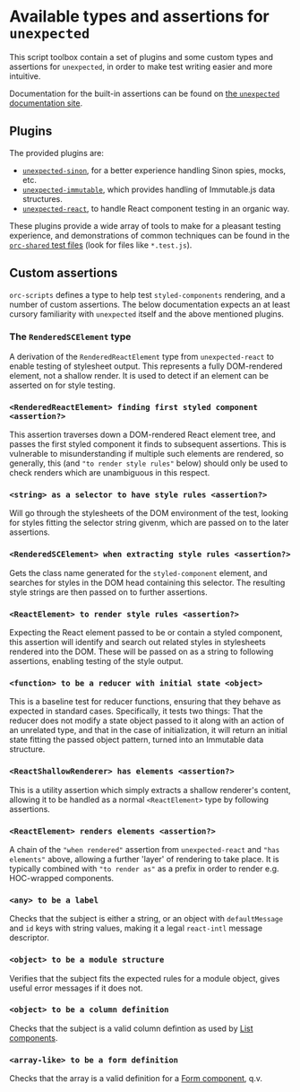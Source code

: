 # Available types and assertions for `unexpected`

This script toolbox contain a set of plugins and some custom types and assertions for `unexpected`, in order to make test writing easier and more intuitive.

Documentation for the built-in assertions can be found on [the `unexpected` documentation site](http://unexpected.js.org/).

## Plugins

The provided plugins are:

- [`unexpected-sinon`](http://unexpected.js.org/unexpected-sinon/), for a better experience handling Sinon spies, mocks, etc.
- [`unexpected-immutable`](https://github.com/erikmueller/unexpected-immutable#readme), which provides handling of Immutable.js data structures.
- [`unexpected-react`](http://bruderstein.github.io/unexpected-react/), to handle React component testing in an organic way.

These plugins provide a wide array of tools to make for a pleasant testing experience, and demonstrations of common techniques can be found in the [`orc-shared` test files](https://github.com/Orckestra/orc-shared/tree/master/src) (look for files like `*.test.js`).

## Custom assertions

`orc-scripts` defines a type to help test `styled-components` rendering, and a number of custom assertions. The below documentation expects an at least cursory familiarity with `unexpected` itself and the above mentioned plugins.

### The `RenderedSCElement` type

A derivation of the `RenderedReactElement` type from `unexpected-react` to enable testing of stylesheet output. This represents a fully DOM-rendered element, not a shallow render. It is used to detect if an element can be asserted on for style testing.

### `<RenderedReactElement> finding first styled component <assertion?>`

This assertion traverses down a DOM-rendered React element tree, and passes the first styled component it finds to subsequent assertions. This is vulnerable to misunderstanding if multiple such elements are rendered, so generally, this (and `"to render style rules"` below) should only be used to check renders which are unambiguous in this respect.

### `<string> as a selector to have style rules <assertion?>`

Will go through the stylesheets of the DOM environment of the test, looking for styles fitting the selector string givenm, which are passed on to the later assertions.

### `<RenderedSCElement> when extracting style rules <assertion?>`

Gets the class name generated for the `styled-component` element, and searches for styles in the DOM head containing this selector. The resulting style strings are then passed on to further assertions.

### `<ReactElement> to render style rules <assertion?>`

Expecting the React element passed to be or contain a styled component, this assertion will identify and search out related styles in stylesheets rendered into the DOM. These will be passed on as a string to following assertions, enabling testing of the style output.

### `<function> to be a reducer with initial state <object>`

This is a baseline test for reducer functions, ensuring that they behave as expected in standard cases. Specifically, it tests two things: That the reducer does not modify a state object passed to it along with an action of an unrelated type, and that in the case of initialization, it will return an initial state fitting the passed object pattern, turned into an Immutable data structure.

### `<ReactShallowRenderer> has elements <assertion?>`

This is a utility assertion which simply extracts a shallow renderer's content, allowing it to be handled as a normal `<ReactElement>` type by following assertions.

### `<ReactElement> renders elements <assertion?>`

A chain of the `"when rendered"` assertion from `unexpected-react` and `"has elements"` above, allowing a further 'layer' of rendering to take place. It is typically combined with `"to render as"` as a prefix in order to render e.g. HOC-wrapped components.

### `<any> to be a label`

Checks that the subject is either a string, or an object with `defaultMessage` and `id` keys with string values, making it a legal `react-intl` message descriptor.

### `<object> to be a module structure`

Verifies that the subject fits the expected rules for a module object, gives useful error messages if it does not.

### `<object> to be a column definition`

Checks that the subject is a valid column defintion as used by [List components](https://github.com/Orckestra/orc-shared/blob/master/docs/lists.md#column-configuration).

### `<array-like> to be a form definition`

Checks that the array is a valid definition for a [Form component](https://github.com/Orckestra/orc-shared/blob/master/docs/forms.md), q.v.
